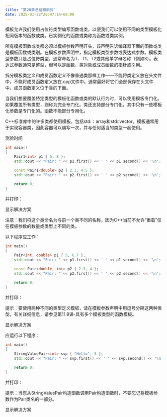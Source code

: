 ```yaml
---
title: "第26章总结和测验"
date: 2025-01-22T20:47:14+08:00
---
```


模板允许我们使用占位符类型编写函数或类，以便我们可以使用不同的类型模板化相同版本的函数或类。已实例化的函数或类称为函数或类实例。

所有模板函数或类都必须以模板参数声明开头，该声明告诉编译器下面的函数或类是模板函数或类别。在模板参数声明中，指定模板类型参数或表达式参数。模板类型参数只是占位符类型，通常命名为T、T1、T2或其他单字母名称（例如S）。表达式参数通常是整型，但可以是函数、类对象或成员函数的指针或引用。

拆分模板类定义和成员函数定义不像普通类那样工作——不能将类定义放在头文件中，不能将成员函数定义放在.cpp文件中。通常最好将它们全部保存在头文件中，成员函数定义位于类的下面。

当我们想要覆盖特定类型的模板化函数或类的默认行为时，可以使用模板专门化。如果覆盖所有类型，则称为完全专门化。类还支持部分专门化，其中只有一些模板化参数是专门化的。函数不能部分专用化。

C++标准库中的许多类都使用模板，包括std:：array和std:∶vector。模板通常用于实现容器类，因此容器可以编写一次，并与任何适当的类型一起使用。

测验时间

```C++
int main()
{
	Pair1<int> p1 { 5, 8 };
	std::cout << "Pair: " << p1.first() << ' ' << p1.second() << '\n';

	const Pair1<double> p2 { 2.3, 4.5 };
	std::cout << "Pair: " << p2.first() << ' ' << p2.second() << '\n';

	return 0;
}
```

并打印：

显示解决方案

注意：我们将这个类命名为与前一个类不同的名称，因为C++当前不允许“重载”仅在模板参数的数量或类型上不同的类。

以下程序应工作：

```C++
int main()
{
	Pair<int, double> p1 { 5, 6.7 };
	std::cout << "Pair: " << p1.first() << ' ' << p1.second() << '\n';

	const Pair<double, int> p2 { 2.3, 4 };
	std::cout << "Pair: " << p2.first() << ' ' << p2.second() << '\n';

	return 0;
}
```

并打印：

提示：要使用两种不同的类型定义模板，请在模板参数声明中用逗号分隔这两种类型。有关详细信息，请参见第11.8课-具有多个模板类型的函数模板。

显示解决方案

应运行以下程序：

```C++
int main()
{
	StringValuePair<int> svp { "Hello", 5 };
	std::cout << "Pair: " << svp.first() << ' ' << svp.second() << '\n';

	return 0;
}
```

并打印：

提示：当您从StringValuePair构造函数调用Pair构造函数时，不要忘记将模板参数作为Pair类名的一部分。

显示解决方案

